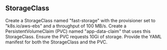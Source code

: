 ## StorageClass

Create a StorageClass named "fast-storage" with the provisioner set to "k8s.io/aws-ebs" and a throughput of 100 MB/s. Create a PersistentVolumeClaim (PVC) named "app-data-claim" that uses this StorageClass. Ensure the PVC requests 10Gi of storage. Provide the YAML manifest for both the StorageClass and the PVC.